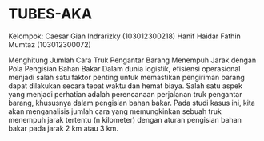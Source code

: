 # TUBES-AKA
Kelompok: 
Caesar Gian Indrarizky (103012300218) 
Hanif Haidar Fathin Mumtaz (103012300072)

Menghitung Jumlah Cara Truk Pengantar Barang Menempuh Jarak dengan Pola Pengisian Bahan Bakar
Dalam dunia logistik, efisiensi operasional menjadi salah satu faktor penting untuk memastikan pengiriman barang dapat dilakukan secara tepat waktu dan hemat biaya. Salah satu aspek yang menjadi perhatian adalah perencanaan perjalanan truk pengantar barang, khususnya dalam pengisian bahan bakar. Pada studi kasus ini, kita akan menganalisis jumlah cara yang memungkinkan sebuah truk menempuh jarak tertentu (n kilometer) dengan aturan pengisian bahan bakar pada jarak 2 km atau 3 km.
